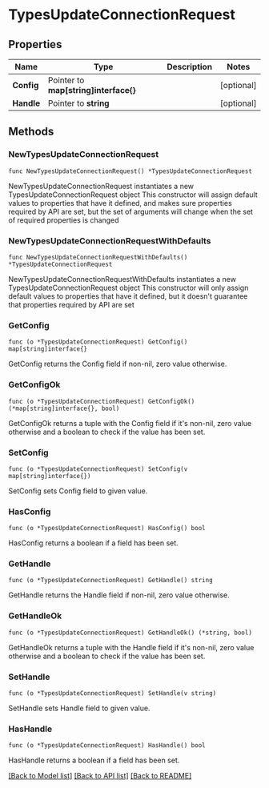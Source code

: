 # TypesUpdateConnectionRequest

## Properties

Name | Type | Description | Notes
------------ | ------------- | ------------- | -------------
**Config** | Pointer to **map[string]interface{}** |  | [optional] 
**Handle** | Pointer to **string** |  | [optional] 

## Methods

### NewTypesUpdateConnectionRequest

`func NewTypesUpdateConnectionRequest() *TypesUpdateConnectionRequest`

NewTypesUpdateConnectionRequest instantiates a new TypesUpdateConnectionRequest object
This constructor will assign default values to properties that have it defined,
and makes sure properties required by API are set, but the set of arguments
will change when the set of required properties is changed

### NewTypesUpdateConnectionRequestWithDefaults

`func NewTypesUpdateConnectionRequestWithDefaults() *TypesUpdateConnectionRequest`

NewTypesUpdateConnectionRequestWithDefaults instantiates a new TypesUpdateConnectionRequest object
This constructor will only assign default values to properties that have it defined,
but it doesn't guarantee that properties required by API are set

### GetConfig

`func (o *TypesUpdateConnectionRequest) GetConfig() map[string]interface{}`

GetConfig returns the Config field if non-nil, zero value otherwise.

### GetConfigOk

`func (o *TypesUpdateConnectionRequest) GetConfigOk() (*map[string]interface{}, bool)`

GetConfigOk returns a tuple with the Config field if it's non-nil, zero value otherwise
and a boolean to check if the value has been set.

### SetConfig

`func (o *TypesUpdateConnectionRequest) SetConfig(v map[string]interface{})`

SetConfig sets Config field to given value.

### HasConfig

`func (o *TypesUpdateConnectionRequest) HasConfig() bool`

HasConfig returns a boolean if a field has been set.

### GetHandle

`func (o *TypesUpdateConnectionRequest) GetHandle() string`

GetHandle returns the Handle field if non-nil, zero value otherwise.

### GetHandleOk

`func (o *TypesUpdateConnectionRequest) GetHandleOk() (*string, bool)`

GetHandleOk returns a tuple with the Handle field if it's non-nil, zero value otherwise
and a boolean to check if the value has been set.

### SetHandle

`func (o *TypesUpdateConnectionRequest) SetHandle(v string)`

SetHandle sets Handle field to given value.

### HasHandle

`func (o *TypesUpdateConnectionRequest) HasHandle() bool`

HasHandle returns a boolean if a field has been set.


[[Back to Model list]](../README.md#documentation-for-models) [[Back to API list]](../README.md#documentation-for-api-endpoints) [[Back to README]](../README.md)


